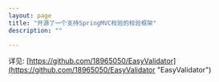 ```yaml
---
layout: page
title: "开源了一个支持SpringMVC校验的校验框架"
description: ""

---
```


  详见: [https://github.com/18965050/EasyValidator](https://github.com/18965050/EasyValidator "EasyValidator")